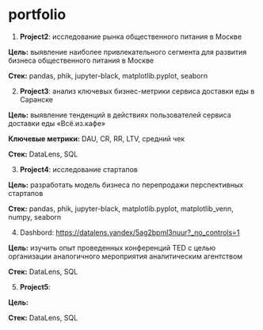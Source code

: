 # portfolio
1. **Project2**: исследование рынка общественного питания в Москве

**Цель:** выявление наиболее привлекательного сегмента для развития бизнеса общественного питания в Москве

**Стек:** pandas, phik, jupyter-black, matplotlib.pyplot, seaborn

2. **Project3**: анализ ключевых бизнес-метрики сервиса доставки еды в Саранске

**Цель:** выявление тенденций в действиях пользователей сервиса доставки еды «Всё.из.кафе»

**Ключевые метрики:** DAU, CR, RR, LTV, средний чек

**Стек:** DataLens, SQL

3. **Project4**: исследование стартапов

**Цель:** разработать модель бизнеса по перепродажи перспективных стартапов

**Стек:** pandas, phik, jupyter-black, matplotlib.pyplot, matplotlib_venn, numpy, seaborn

4. Dashbord: https://datalens.yandex/5ag2bpml3nuur?_no_controls=1
   
**Цель:** изучить опыт проведенных конференций TED с целью организации аналогичного мероприятия аналитическим агентством

**Стек:** DataLens, SQL

5. **Project5**: 
   
**Цель:** 

**Стек:** DataLens, SQL

